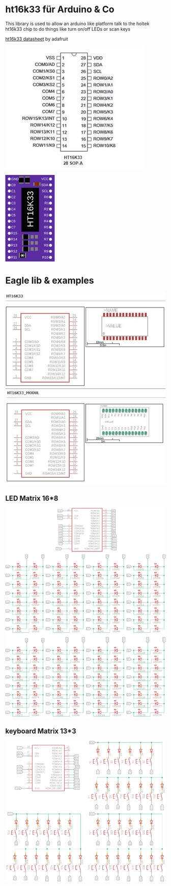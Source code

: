 # ht16k33 für Arduino & Co

This library is used to allow an arduino like platform talk to the holtek ht16k33 chip
to do things like turn on/off LEDs or scan keys

[ht16k33 datasheet](https://cdn-shop.adafruit.com/datasheets/ht16K33v110.pdf) by adafruit

![ht16k33](/img/ht16k33_28-SOP.jpg)

![ht16k33](/img/ht16k33.svg)


# Eagle lib & examples
![ht16k33](/img/ht16k33_lib.jpg)
![ht16k33](/img/ht16k33_modul.jpg)


## LED Matrix 16*8

![ht16k33](/img/ht16k33_16x8_Led_Matrix(150dpi).png)

## keyboard Matrix 13*3

![ht16k33](/img/ht16k33_keyboard(150dpi).png)

